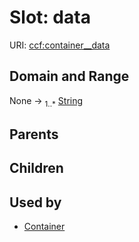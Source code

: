 
# Slot: data



URI: [ccf:container__data](http://purl.org/ccf/container__data)


## Domain and Range

None &#8594;  <sub>1..\*</sub> [String](types/String.md)

## Parents


## Children


## Used by

 * [Container](Container.md)
